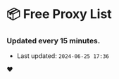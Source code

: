 # :package: Free Proxy List
### Updated every 15 minutes.

- Last updated: `2024-06-25 17:36`

:heart:
